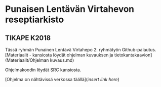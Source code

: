 # Punaisen Lentävän Virtahevon reseptiarkisto

## TIKAPE K2018

Tässä ryhmän Punainen Lentävä Virtahepo 2. ryhmätyön Github-palautus.
[Materiaalit - kansiosta löydät ohjelman kuvauksen ja tietokantakaavion](Materiaalit/Ohjelman kuvaus.md)

Ohjelmakoodin löydät SRC kansiosta.

[Ohjelma on nähtävissä verkossa täällä](*insert link here*)
